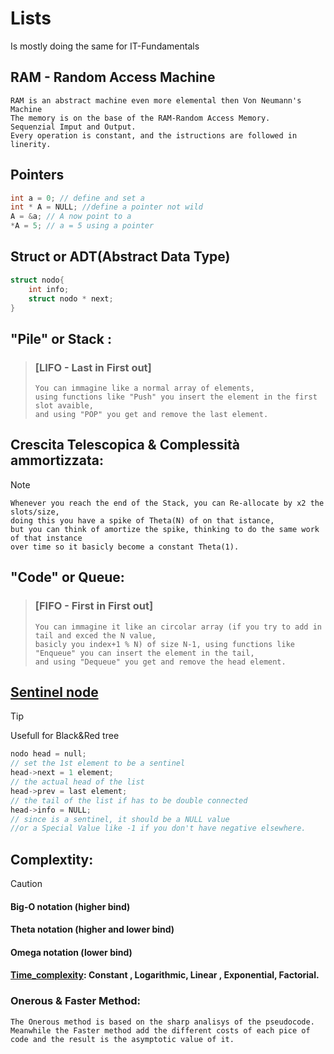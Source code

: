 # Lists

Is mostly doing the same for IT-Fundamentals

## RAM - Random Access Machine

    RAM is an abstract machine even more elemental then Von Neumann's Machine
    The memory is on the base of the RAM-Random Access Memory.
    Sequenzial Imput and Output.
    Every operation is constant, and the istructions are followed in linerity.

## Pointers

```c
int a = 0; // define and set a
int * A = NULL; //define a pointer not wild
A = &a; // A now point to a
*A = 5; // a = 5 using a pointer
```

## Struct or ADT(Abstract Data Type)

```c
struct nodo{
    int info;
    struct nodo * next;
}
```
## "Pile" or Stack :

>    ### [LIFO - Last in First out]
>     You can immagine like a normal array of elements,
>     using functions like "Push" you insert the element in the first slot avaible,
>     and using "POP" you get and remove the last element.

## Crescita Telescopica & Complessità ammortizzata:
> [!NOTE]
>
>     Whenever you reach the end of the Stack, you can Re-allocate by x2 the slots/size,
>     doing this you have a spike of Theta(N) of on that istance,
>     but you can think of amortize the spike, thinking to do the same work of that instance 
>     over time so it basicly become a constant Theta(1).

## "Code" or Queue:

>    ### [FIFO - First in First out]
>     You can immagine it like an circolar array (if you try to add in tail and exced the N value,
>     basicly you index+1 % N) of size N-1, using functions like "Enqueue" you can insert the element in the tail,
>     and using "Dequeue" you get and remove the head element.  

## [Sentinel node](https://en.wikipedia.org/wiki/Sentinel_node)
> [!TIP]
> Usefull for Black&Red tree
```c
nodo head = null;
// set the 1st element to be a sentinel
head->next = 1 element;
// the actual head of the list
head->prev = last element;
// the tail of the list if has to be double connected
head->info = NULL;
// since is a sentinel, it should be a NULL value
//or a Special Value like -1 if you don't have negative elsewhere. 
```

## Complextity:
> [!CAUTION]
>#### Big-O notation (higher bind)
>
>#### Theta notation (higher and lower bind)
>
>#### Omega notation (lower bind)
>
>#### [Time_complexity](https://en.wikipedia.org/wiki/Time_complexity): Constant , Logarithmic, Linear , Exponential, Factorial. 

### Onerous & Faster Method:
    The Onerous method is based on the sharp analisys of the pseudocode.
    Meanwhile the Faster method add the different costs of each pice of code and the result is the asymptotic value of it.

